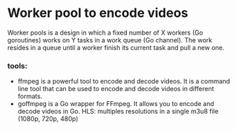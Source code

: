 # Worker pool to encode videos

Worker pools is a design in which a fixed number of X workers (Go goroutines) works on Y tasks in a work queue (Go channel).
The work resides in a queue until a worker finish its current task and pull a new one.


### tools:
- ffmpeg is a powerful tool to encode and decode videos. It is a command line tool that can be used to encode and decode videos in different formats.
- goffmpeg is a Go wrapper for FFmpeg. It allows you to encode and decode videos in Go.
HLS: multiples resolutions in a single m3u8 file (1080p, 720p, 480p)

